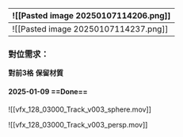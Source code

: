 
| ![[Pasted image 20250107114206.png]] |
| ------------------------------------ |
| ![[Pasted image 20250107114237.png]] |
### 對位需求：
**對前3格**
**保留材質**

#### 2025-01-09 ==Done==
![[vfx_128_03000_Track_v003_sphere.mov]]

![[vfx_128_03000_Track_v003_persp.mov]]